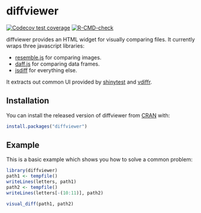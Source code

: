 
<!-- README.md is generated from README.Rmd. Please edit that file -->

# diffviewer

<!-- badges: start -->

[![Codecov test
coverage](https://codecov.io/gh/r-lib/diffviewer/branch/main/graph/badge.svg)](https://codecov.io/gh/r-lib/diffviewer?branch=main)
[![R-CMD-check](https://github.com/r-lib/diffviewer/actions/workflows/R-CMD-check.yaml/badge.svg)](https://github.com/r-lib/diffviewer/actions/workflows/R-CMD-check.yaml)
<!-- badges: end -->

diffviewer provides an HTML widget for visually comparing files. It
currently wraps three javascript libraries:

- [resemble.js](https://rsmbl.github.io/Resemble.js/) for comparing
  images.
- [daff.js](https://paulfitz.github.io/daff/) for comparing data frames.
- [jsdiff](https://github.com/kpdecker/jsdiff) for everything else.

It extracts out common UI provided by
[shinytest](https://rstudio.github.io/shinytest/index.html) and
[vdiffr](https://vdiffr.r-lib.org).

## Installation

You can install the released version of diffviewer from
[CRAN](https://CRAN.R-project.org) with:

``` r
install.packages("diffviewer")
```

## Example

This is a basic example which shows you how to solve a common problem:

``` r
library(diffviewer)
path1 <- tempfile()
writeLines(letters, path1)
path2 <- tempfile()
writeLines(letters[-(10:11)], path2)

visual_diff(path1, path2)
```
